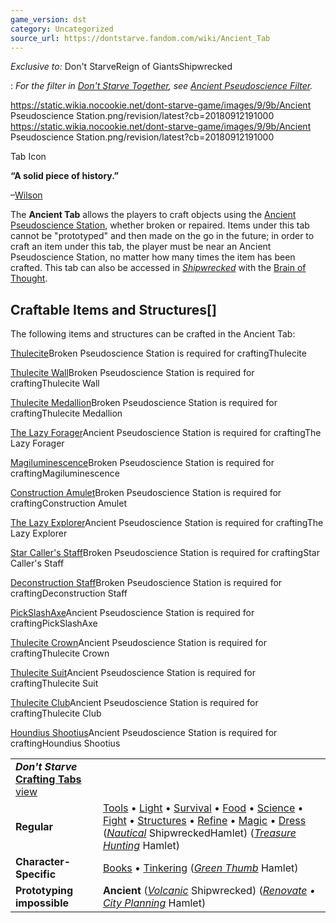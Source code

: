 ```yaml
---
game_version: dst
category: Uncategorized
source_url: https://dontstarve.fandom.com/wiki/Ancient_Tab
---
```


*Exclusive to:* Don't StarveReign of GiantsShipwrecked

:   *For the filter in [Don't Starve Together](/wiki/Don%27t_Starve_Together "Don't Starve Together"), see [Ancient Pseudoscience Filter](/wiki/Ancient_Pseudoscience_Filter "Ancient Pseudoscience Filter").*

 https://static.wikia.nocookie.net/dont-starve-game/images/9/9b/Ancient Pseudoscience Station.png/revision/latest?cb=20180912191000 https://static.wikia.nocookie.net/dont-starve-game/images/9/9b/Ancient Pseudoscience Station.png/revision/latest?cb=20180912191000 

Tab Icon

 

**“**A solid piece of history.**”**

–[Wilson](/wiki/Wilson "Wilson")

The **Ancient Tab** allows the players to craft objects using the [Ancient Pseudoscience Station](/wiki/Ancient_Pseudoscience_Station "Ancient Pseudoscience Station"), whether broken or repaired. Items under this tab cannot be "prototyped" and then made on the go in the future; in order to craft an item under this tab, the player must be near an Ancient Pseudoscience Station, no matter how many times the item has been crafted. This tab can also be accessed in *[Shipwrecked](/wiki/Shipwrecked "Shipwrecked")* with the [Brain of Thought](/wiki/Brain_of_Thought "Brain of Thought").

## Craftable Items and Structures[]

The following items and structures can be crafted in the Ancient Tab:

[Thulecite](/wiki/Thulecite "Thulecite")Broken Pseudoscience Station is required for craftingThulecite

[Thulecite Wall](/wiki/Thulecite_Wall "Thulecite Wall")Broken Pseudoscience Station is required for craftingThulecite Wall

[Thulecite Medallion](/wiki/Thulecite_Medallion "Thulecite Medallion")Broken Pseudoscience Station is required for craftingThulecite Medallion

[The Lazy Forager](/wiki/The_Lazy_Forager "The Lazy Forager")Ancient Pseudoscience Station is required for craftingThe Lazy Forager

[Magiluminescence](/wiki/Magiluminescence "Magiluminescence")Broken Pseudoscience Station is required for craftingMagiluminescence

[Construction Amulet](/wiki/Construction_Amulet "Construction Amulet")Broken Pseudoscience Station is required for craftingConstruction Amulet

[The Lazy Explorer](/wiki/The_Lazy_Explorer "The Lazy Explorer")Ancient Pseudoscience Station is required for craftingThe Lazy Explorer

[Star Caller's Staff](/wiki/Star_Caller%27s_Staff "Star Caller's Staff")Broken Pseudoscience Station is required for craftingStar Caller's Staff

[Deconstruction Staff](/wiki/Deconstruction_Staff "Deconstruction Staff")Broken Pseudoscience Station is required for craftingDeconstruction Staff

[PickSlashAxe](/wiki/PickSlashAxe "PickSlashAxe")Ancient Pseudoscience Station is required for craftingPickSlashAxe

[Thulecite Crown](/wiki/Thulecite_Crown "Thulecite Crown")Ancient Pseudoscience Station is required for craftingThulecite Crown

[Thulecite Suit](/wiki/Thulecite_Suit "Thulecite Suit")Ancient Pseudoscience Station is required for craftingThulecite Suit

[Thulecite Club](/wiki/Thulecite_Club "Thulecite Club")Ancient Pseudoscience Station is required for craftingThulecite Club

[Houndius Shootius](/wiki/Houndius_Shootius "Houndius Shootius")Ancient Pseudoscience Station is required for craftingHoundius Shootius

|  |  |
| --- | --- |
| ***Don't Starve* [Crafting Tabs](/wiki/Category:Game_Tabs "Category:Game Tabs")** [view](/wiki/Template:Tabs "Template:Tabs") | |
| **Regular** | [Tools](/wiki/Tools_Tab "Tools Tab") • [Light](/wiki/Light_Tab "Light Tab") • [Survival](/wiki/Survival_Tab "Survival Tab") • [Food](/wiki/Food_Tab "Food Tab") • [Science](/wiki/Science_Tab "Science Tab") • [Fight](/wiki/Fight_Tab "Fight Tab") • [Structures](/wiki/Structures_Tab "Structures Tab") • [Refine](/wiki/Refine_Tab "Refine Tab") • [Magic](/wiki/Magic_Tab "Magic Tab") • [Dress](/wiki/Dress_Tab "Dress Tab") (*[Nautical](/wiki/Nautical_Tab "Nautical Tab")* ShipwreckedHamlet) (*[Treasure Hunting](/wiki/Treasure_Hunting_Tab "Treasure Hunting Tab")* Hamlet) |
| **Character-Specific** | [Books](/wiki/Books_Tab "Books Tab") • [Tinkering](/wiki/Tinkering_Tab "Tinkering Tab") (*[Green Thumb](/wiki/Green_Thumb_Tab "Green Thumb Tab")* Hamlet) |
| **Prototyping impossible** | **Ancient** (*[Volcanic](/wiki/Volcanic_Tab "Volcanic Tab")* Shipwrecked) (*[Renovate](/wiki/Renovate_Tab "Renovate Tab") • [City Planning](/wiki/City_Planning_Tab "City Planning Tab")* Hamlet) |